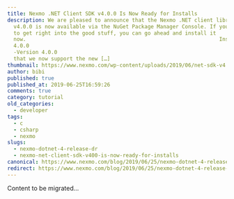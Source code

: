 ```yaml
---
title: Nexmo .NET Client SDK v4.0.0 Is Now Ready for Installs
description: We are pleased to announce that the Nexmo .NET client library
  v4.0.0 is now available via the NuGet Package Manager Console. If you’re ready
  to get right into the good stuff, you can go ahead and install it
  now. 																Install-Package Nexmo.Csharp.Client -Version
  4.0.0																					12										Install-Package Nexmo.Csharp.Client
  -Version 4.0.0 														 What’s New The biggest part of this release is
  that we now support the new […]
thumbnail: https://www.nexmo.com/wp-content/uploads/2019/06/net-sdk-v4.png
author: bibi
published: true
published_at: 2019-06-25T16:59:26
comments: true
category: tutorial
old_categories:
  - developer
tags:
  - c
  - csharp
  - nexmo
slugs:
  - nexmo-dotnet-4-release-dr
  - nexmo-net-client-sdk-v400-is-now-ready-for-installs
canonical: https://www.nexmo.com/blog/2019/06/25/nexmo-dotnet-4-release-dr
redirect: https://www.nexmo.com/blog/2019/06/25/nexmo-dotnet-4-release-dr
---
```

Content to be migrated...